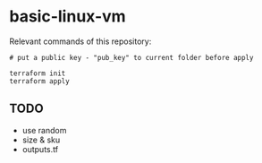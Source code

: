 # basic-linux-vm

Relevant commands of this repository:
```shell
# put a public key - "pub_key" to current folder before apply

terraform init
terraform apply

```

## TODO
- use random
- size & sku
- outputs.tf
